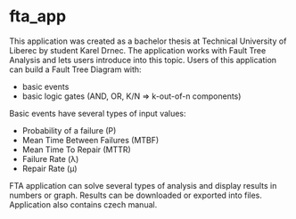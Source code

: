 # fta_app
This application was created as a bachelor thesis at Technical University of Liberec by student Karel Drnec. 
The application works with Fault Tree Analysis and lets users introduce into this topic.
Users of this application can build a Fault Tree Diagram with:
  - basic events 
  - basic logic gates (AND, OR, K/N => k-out-of-n components)

Basic events have several types of input values:
  - Probability of a failure (P)
  - Mean Time Between Failures (MTBF)
  - Mean Time To Repair (MTTR)
  - Failure Rate (λ)
  - Repair Rate (μ)

FTA application can solve several types of analysis and display results in numbers or graph.
Results can be downloaded or exported into files.
Application also contains czech manual.
